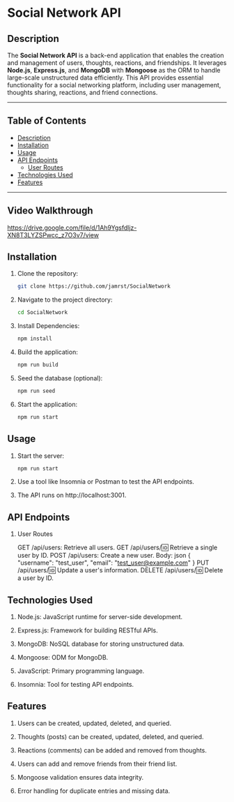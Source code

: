 # Social Network API

## Description

The **Social Network API** is a back-end application that enables the creation and management of users, thoughts, reactions, and friendships. It leverages **Node.js**, **Express.js**, and **MongoDB** with **Mongoose** as the ORM to handle large-scale unstructured data efficiently. This API provides essential functionality for a social networking platform, including user management, thoughts sharing, reactions, and friend connections.

---

## Table of Contents

- [Description](#description)
- [Installation](#installation)
- [Usage](#usage)
- [API Endpoints](#api-endpoints)
  - [User Routes](#user-routes)
- [Technologies Used](#technologies-used)
- [Features](#features)

---
## Video Walkthrough

https://drive.google.com/file/d/1Ah9Ygsfdljz-XN8T3LYZSPwcc_z7O3v7/view


## Installation

1. Clone the repository:
   ```bash
   git clone https://github.com/jamrst/SocialNetwork

2. Navigate to the project directory:
    ```bash
    cd SocialNetwork

3. Install Dependencies:
    ```bash
    npm install

4. Build the application:
    ```bash
    npm run build

5. Seed the database (optional):
    ```bash
    npm run seed

6. Start the application: 
    ```bash
    npm run start

## Usage

1. Start the server:
    ```bash
    npm run start

2. Use a tool like Insomnia or Postman to test the API endpoints.

3. The API runs on http://localhost:3001.

## API Endpoints

1. User Routes
   
    GET /api/users: Retrieve all users.
    GET /api/users/:id: Retrieve a single user by ID.
    POST /api/users: Create a new user.
        Body:
            json
        {
        "username": "test_user",
        "email": "test_user@example.com"
        }
    PUT /api/users/:id: Update a user's information.
    DELETE /api/users/:id: Delete a user by ID.


## Technologies Used

1. Node.js: JavaScript runtime for server-side development.

2. Express.js: Framework for building RESTful APIs.

3. MongoDB: NoSQL database for storing unstructured data.

4. Mongoose: ODM for MongoDB.

5. JavaScript: Primary programming language.

6. Insomnia: Tool for testing API endpoints.

## Features

1. Users can be created, updated, deleted, and queried.

2. Thoughts (posts) can be created, updated, deleted, and queried.

3. Reactions (comments) can be added and removed from thoughts.

4. Users can add and remove friends from their friend list.

5. Mongoose validation ensures data integrity.

6. Error handling for duplicate entries and missing data.